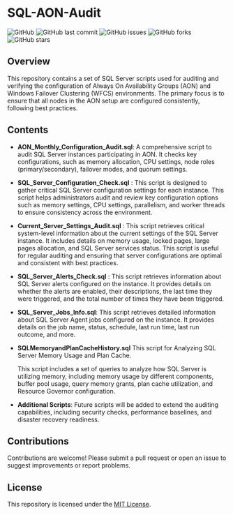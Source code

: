 # SQL-AON-Audit


![GitHub](https://img.shields.io/github/license/DBA-Pro-Mir/SQL-AON-Audit)
![GitHub last commit](https://img.shields.io/github/last-commit/DBA-Pro-Mir/SQL-AON-Audit)
![GitHub issues](https://img.shields.io/github/issues/DBA-Pro-Mir/SQL-AON-Audit)
![GitHub forks](https://img.shields.io/github/forks/DBA-Pro-Mir/SQL-AON-Audit?style=social)
![GitHub stars](https://img.shields.io/github/stars/DBA-Pro-Mir/SQL-AON-Audit?style=social)

## Overview

This repository contains a set of SQL Server scripts used for auditing and verifying the configuration of Always On Availability Groups (AON) and Windows Failover Clustering (WFCS) environments. The primary focus is to ensure that all nodes in the AON setup are configured consistently, following best practices.

## Contents

- **AON_Monthly_Configuration_Audit.sql**: A comprehensive script to audit SQL Server instances participating in AON. It checks key configurations, such as memory allocation, CPU settings, node roles (primary/secondary), failover modes, and quorum settings.

  
-  **SQL_Server_Configuration_Check.sql** : This script is designed to gather critical SQL Server configuration settings for each instance. This script helps administrators audit and review key configuration options such as memory settings, CPU settings, parallelism, and worker threads to ensure consistency across the environment.

  
-   **Current_Server_Settings_Audit.sql** : This script retrieves critical system-level information about the current settings of the SQL Server instance. 
It includes details on memory usage, locked pages, large pages allocation, and SQL Server services status. This script is useful for regular auditing and ensuring that server configurations are optimal and consistent with best practices.

-  **SQL_Server_Alerts_Check.sql** :  This script retrieves information about SQL Server alerts configured on the instance.
    It provides details on whether the alerts are enabled, their descriptions, the last time they were triggered,
    and the total number of times they have been triggered.

  - **SQL_Server_Jobs_Info.sql**:    This script retrieves detailed information about SQL Server Agent jobs configured on the instance.
    It provides details on the job name, status, schedule, last run time, last run outcome, and more.

  - **SQLMemoryandPlanCacheHistory.sql** This script for Analyzing SQL Server Memory Usage and Plan Cache. 

      This script includes a set of queries to analyze how SQL Server is utilizing memory, including memory usage by different components, buffer pool usage, query memory grants, 
      plan cache utilization, and Resource Governor configuration.

  - **Additional Scripts**: Future scripts will be added to extend the auditing capabilities, including security checks, performance baselines, and disaster recovery readiness.


## Contributions

Contributions are welcome! Please submit a pull request or open an issue to suggest improvements or report problems.

## License

This repository is licensed under the [MIT License](LICENSE).

